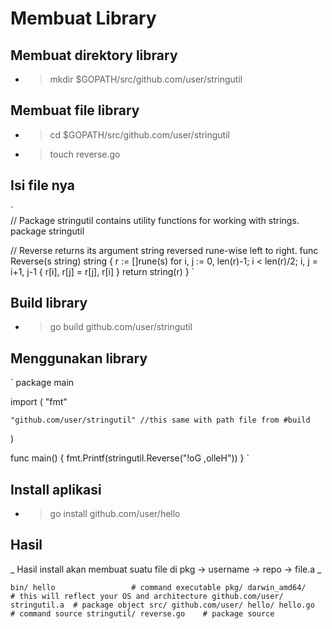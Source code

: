 # Membuat Library
## Membuat direktory library
- > mkdir $GOPATH/src/github.com/user/stringutil

## Membuat file library
- > cd $GOPATH/src/github.com/user/stringutil
- > touch reverse.go

## Isi file nya
`  
// Package stringutil contains utility functions for working with strings.
package stringutil

// Reverse returns its argument string reversed rune-wise left to right.
func Reverse(s string) string {
	r := []rune(s)
	for i, j := 0, len(r)-1; i < len(r)/2; i, j = i+1, j-1 {
		r[i], r[j] = r[j], r[i]
	}
	return string(r)
}
`

## Build library
- > go build github.com/user/stringutil


## Menggunakan library
` package main

import (
	"fmt"

	"github.com/user/stringutil" //this same with path file from #build
)

func main() {
	fmt.Printf(stringutil.Reverse("!oG ,olleH"))
} `

## Install aplikasi 
- > go install github.com/user/hello

## Hasil
_ Hasil install akan membuat suatu file di pkg -> username -> repo -> file.a _

` bin/
    hello                 # command executable
pkg/
    darwin_amd64/       # this will reflect your OS and architecture
        github.com/user/
            stringutil.a  # package object
src/
    github.com/user/
        hello/
            hello.go      # command source
        stringutil/
            reverse.go    # package source
`

